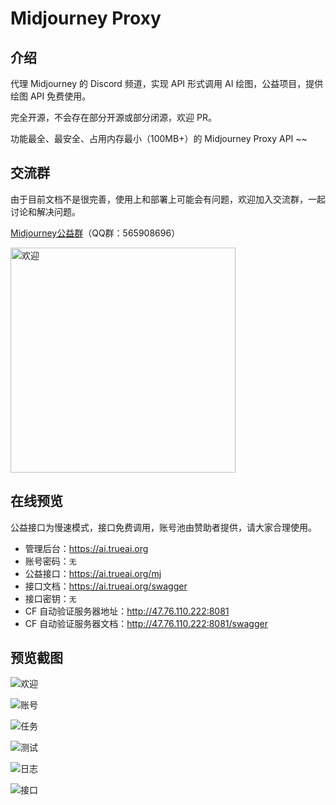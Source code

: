 # Midjourney Proxy

## 介绍

代理 Midjourney 的 Discord 频道，实现 API 形式调用 AI 绘图，公益项目，提供绘图 API 免费使用。

完全开源，不会存在部分开源或部分闭源，欢迎 PR。

功能最全、最安全、占用内存最小（100MB+）的 Midjourney Proxy API ~~

## 交流群

由于目前文档不是很完善，使用上和部署上可能会有问题，欢迎加入交流群，一起讨论和解决问题。

[Midjourney公益群](https://qm.qq.com/q/k88clCkyMS)（QQ群：565908696）

<img src="https://raw.githubusercontent.com/trueai-org/midjourney-proxy/main/docs/screenshots/565908696.png" alt="欢迎" width="360"/>

## 在线预览

公益接口为慢速模式，接口免费调用，账号池由赞助者提供，请大家合理使用。

- 管理后台：<https://ai.trueai.org>
- 账号密码：`无`
- 公益接口：<https://ai.trueai.org/mj>
- 接口文档：<https://ai.trueai.org/swagger>
- 接口密钥：`无`
- CF 自动验证服务器地址：<http://47.76.110.222:8081>
- CF 自动验证服务器文档：<http://47.76.110.222:8081/swagger>

## 预览截图

![欢迎](https://raw.githubusercontent.com/trueai-org/midjourney-proxy/main/docs/screenshots/ui1.png)

![账号](https://raw.githubusercontent.com/trueai-org/midjourney-proxy/main/docs/screenshots/ui2.png)

![任务](https://raw.githubusercontent.com/trueai-org/midjourney-proxy/main/docs/screenshots/ui3.png)

![测试](https://raw.githubusercontent.com/trueai-org/midjourney-proxy/main/docs/screenshots/ui4.png)

![日志](https://raw.githubusercontent.com/trueai-org/midjourney-proxy/main/docs/screenshots/ui5.png)

![接口](https://raw.githubusercontent.com/trueai-org/midjourney-proxy/main/docs/screenshots/uiswagger.png)
